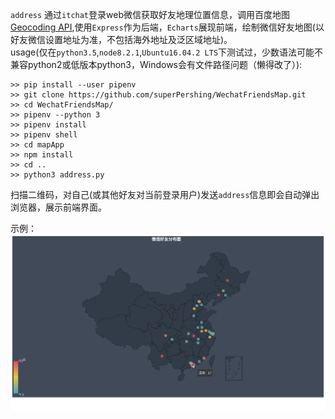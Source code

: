 
`address` 通过`itchat`登录web微信获取好友地理位置信息，调用百度地图[Geocoding API](http://lbsyun.baidu.com/index.php?title=webapi/guide/webservice-geocoding),使用`Express`作为后端，`Echarts`展现前端，绘制微信好友地图(以好友微信设置地址为准，不包括海外地址及泛区域地址)。  
usage(仅在`python3.5`,`node8.2.1`,`Ubuntu16.04.2 LTS`下测试过，少数语法可能不兼容python2或低版本python3，Windows会有文件路径问题（懒得改了）):
```
>> pip install --user pipenv
>> git clone https://github.com/superPershing/WechatFriendsMap.git
>> cd WechatFriendsMap/
>> pipenv --python 3
>> pipenv install
>> pipenv shell
>> cd mapApp
>> npm install
>> cd ..
>> python3 address.py
```
扫描二维码，对自己(或其他好友对当前登录用户)发送`address`信息即会自动弹出浏览器，展示前端界面。  


示例：
![](map_instance.png)
